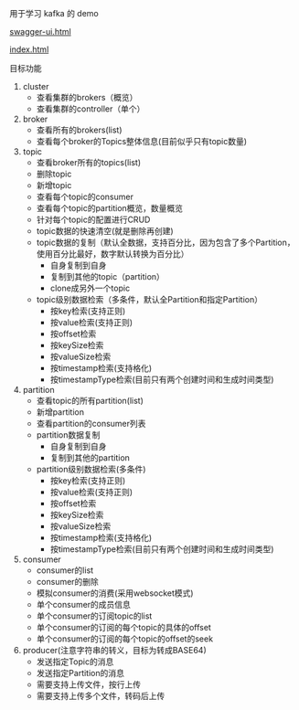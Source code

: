 用于学习 kafka 的 demo

[swagger-ui.html](http://localhost:8787/demo_kafka/swagger-ui.html)

[index.html](http://localhost:8787/demo_kafka/index.html)



目标功能
1. cluster
   * 查看集群的brokers（概览）
   * 查看集群的controller（单个）
2. broker
   * 查看所有的brokers(list)
   * 查看每个broker的Topics整体信息(目前似乎只有topic数量)
3. topic
   * 查看broker所有的topics(list)
   * 删除topic
   * 新增topic
   * 查看每个topic的consumer
   * 查看每个topic的partition概览，数量概览
   * 针对每个topic的配置进行CRUD
   * topic数据的快速清空(就是删除再创建)
   * topic数据的复制（默认全数据，支持百分比，因为包含了多个Partition，使用百分比最好，数字默认转换为百分比）
     * 自身复制到自身
     * 复制到其他的topic（partition）
     * clone成另外一个topic
   * topic级别数据检索（多条件，默认全Partition和指定Partition）
     * 按key检索(支持正则)
     * 按value检索(支持正则)
     * 按offset检索
     * 按keySize检索
     * 按valueSize检索
     * 按timestamp检索(支持格化)  
     * 按timestampType检索(目前只有两个创建时间和生成时间类型)  
4. partition
   * 查看topic的所有partition(list)
   * 新增partition
   * 查看partition的consumer列表
   * partition数据复制
     * 自身复制到自身
     * 复制到其他的partition
   * partition级别数据检索(多条件)
     * 按key检索(支持正则)
     * 按value检索(支持正则)
     * 按offset检索
     * 按keySize检索
     * 按valueSize检索
     * 按timestamp检索(支持格化)  
     * 按timestampType检索(目前只有两个创建时间和生成时间类型)    
5. consumer
   * consumer的list
   * consumer的删除
   * 模拟consumer的消费(采用websocket模式)
   * 单个consumer的成员信息
   * 单个consumer的订阅topic的list
   * 单个consumer的订阅的每个topic的具体的offset
   * 单个consumer的订阅的每个topic的offset的seek
6. producer(注意字符串的转义，目标为转成BASE64)
   * 发送指定Topic的消息
   * 发送指定Partition的消息
   * 需要支持上传文件，按行上传
   * 需要支持上传多个文件，转码后上传





  

 

 
